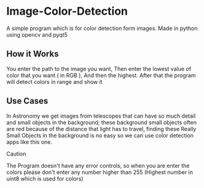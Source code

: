 # Image-Color-Detection
A simple program which is for color detection form images. Made in python using opencv and pyqt5

## How it Works
<span>You enter the path to the image you want, Then enter the lowest value of color that you want ( in RGB ), And then the highest. After that the program will detect colors in range and show it</span>

## Use Cases
<span> In Astronomy we get images from telescopes that can have so much detail and small objects in the background; these background small objects often are red because of the distance that light has to travel, finding these Really Small Objects in the background is no easy so we can use color detection apps like this one. </span>

> [!CAUTION]
> The Program doesn't have any error controls, so when you are enter the colors please don't enter any number higher than 255 (Highest number in uint8 which is used for colors)
